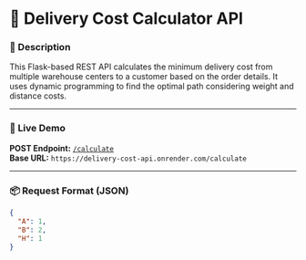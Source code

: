 # 🚚 Delivery Cost Calculator API

### 📌 Description
This Flask-based REST API calculates the minimum delivery cost from multiple warehouse centers to a customer based on the order details. It uses dynamic programming to find the optimal path considering weight and distance costs.

---

### 🔗 Live Demo
**POST Endpoint:** [`/calculate`](https://delivery-cost-api.onrender.com/calculate)  
**Base URL:** `https://delivery-cost-api.onrender.com/calculate`

---

### 📦 Request Format (JSON)
```json
{
  "A": 1,
  "B": 2,
  "H": 1
}
